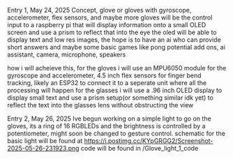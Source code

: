 Entry 1, May 24, 2025
Concept, glove or gloves with gyroscope, accelerometer, flex sensors, and maybe more
gloves will be the control input to a raspberry pi that will display information onto a small OLED screen and use a prism to reflect that into the eye
the oled will be able to display text and low res images, the hope is to have an ai who can provide short answers and maybe some basic games like pong
potential add ons, ai assistant, camera, microphone, speakers

how i will acheieve this,
for the gloves i will use an MPU6050 module for the gyroscope and accelerometer, 4.5 inch flex sensors for finger bend tracking, likely an ESP32 to connect it to a seperate unit where all the processing will happen
for the glasses i will use a .96 inch OLED display to display small text and use a prism setup(or something similar idk yet) to reflect the text into the glasses lens without obstructing the view



Entry 2, May 26, 2025
Ive begun working on a simple light to go on the gloves, its a ring of 16 RGBLEDs and the brightness is controlled by a potentiometer, might soon be changed to gesture control. 
schematic for the basic light will be found at https://i.postimg.cc/KYpGRGG2/Screenshot-2025-05-26-231923.png 
code will be found in /Glove_light_1_code
